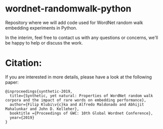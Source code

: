 # wordnet-randomwalk-python
Repository where we will add code used for WordNet random walk embedding experiments in Python.

In the interim, feel free to contact us with any questions or concerns, we'll be happy to help or discuss the work. 


# Citation:

If you are interested in more details, please have a look at the following paper:

```
@inproceedings{synthetic-2019,
  title={Synthetic, yet natural: Properties of WordNet random walk corpora and the impact of rare words on embedding performance},
  author={Filip Klubi\v{c}ka and Alfredo Maldonado and Abhijit Mahalunkar and John D. Kelleher},
  booktitle ={Proceedings of GWC: 10th Global Wordnet Conference},
  year={2019}
}
```

